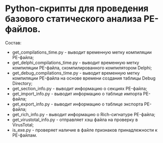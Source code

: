 # Python-скрипты для проведения базового статического анализа PE-файлов.

Состав:

- get_compilations_time.py - выводит временную метку компиляции PE-файла;
- get_delphi_compilations_time.py - выводит временную метку компиляции PE-файла, скомпилированного компилятором Delphi;
- get_debug_compilations_time.py - выводит временную метку компиляции PE-файла на основе времени создания таблицы Debug Directory;
- get_section_info.py - выводит информацию о секциях PE-файла;
- get_import_info.py - выводит информацию о таблице импорта PE-файла;
- get_export_info.py - выводит информацию о таблице экспорта PE-файла;
- get_rich_info.py - выводит информацию о Rich-сигнатуре PE-файла;
- get_virustotal_info.py - отправляет хэш файла на проверку в VirusTotal;
- is_exe.py - проверяет наличие в файле признаков принадлежности к PE-файлам.


